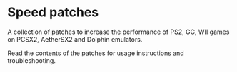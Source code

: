 # Speed patches
A collection of patches to increase the performance of PS2, GC, WII games on PCSX2, AetherSX2 and Dolphin emulators.

Read the contents of the patches for usage instructions and troubleshooting.
